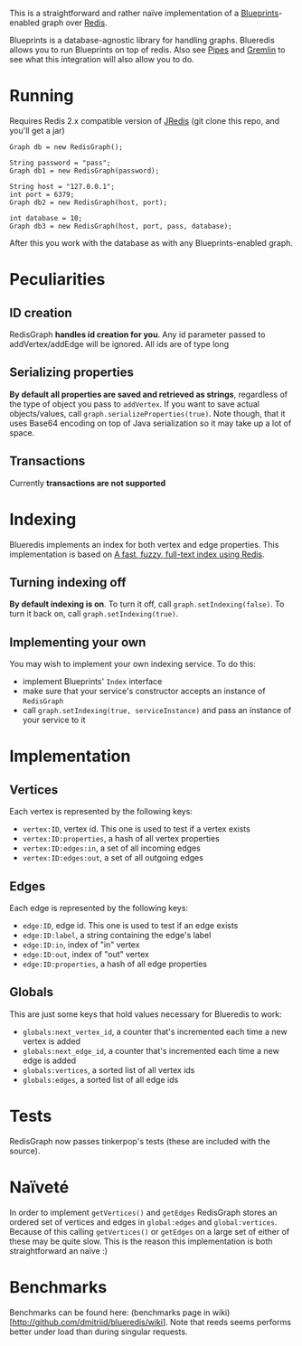 This is a straightforward and rather naïve implementation of a [Blueprints](http://blueprints.tinkerpop.com/)-enabled graph over [Redis](http://code.google.com/p/redis/).

Blueprints is a database-agnostic library for handling graphs. Blueredis allows you to run Blueprints on top of redis. Also see [Pipes](http://pipes.tinkerpop.com/) and [Gremlin](http://gremlin.tinkerpop.com/) to see what this integration will also allow you to do.

Running
===

Requires Redis 2.x compatible version of [JRedis](http://github.com/alphazero/jredis) (git clone this repo, and you'll get a jar)


    Graph db = new RedisGraph();
    
    String password = "pass";
    Graph db1 = new RedisGraph(password);

    String host = "127.0.0.1";
    int port = 6379;
    Graph db2 = new RedisGraph(host, port);

    int database = 10;
    Graph db3 = new RedisGraph(host, port, pass, database);

After this you work with the database as with any Blueprints-enabled graph.

Peculiarities
===

ID creation
---

RedisGraph **handles id creation for you**. Any id parameter passed to addVertex/addEdge will be ignored. All ids are of type long

Serializing properties
---

**By default all properties are saved and retrieved as strings**, regardless of the type of object you pass to `addVertex`. If you want to save actual objects/values, call `graph.serializeProperties(true)`. Note though, that it uses Base64 encoding on top of Java serialization so it may take up a lot of space.

Transactions
---

Currently **transactions are not supported**

Indexing
===

Blueredis implements an index for both vertex and edge properties. This implementation is based on [A fast, fuzzy, full-text index using Redis](http://playnice.ly/blog/2010/05/05/a-fast-fuzzy-full-text-index-using-redis/). 

Turning indexing off
---

**By default indexing is on**. To turn it off, call `graph.setIndexing(false)`. To turn it back on, call `graph.setIndexing(true)`.

Implementing your own
---

You may wish to implement your own indexing service. To do this:

* implement Blueprints' `Index` interface
* make sure that your service's constructor accepts an instance of `RedisGraph`
* call `graph.setIndexing(true, serviceInstance)` and pass an instance of your service to it

Implementation
===

Vertices
---

Each vertex is represented by the following keys:

* `vertex:ID`, vertex id. This one is used to test if a vertex exists
* `vertex:ID:properties`, a hash of all vertex properties
* `vertex:ID:edges:in`, a set of all incoming edges
* `vertex:ID:edges:out`, a set of all outgoing edges

Edges
---

Each edge is represented by the following keys:

* `edge:ID`, edge id. This one is used to test if an edge exists
* `edge:ID:label`, a string containing the edge's label
* `edge:ID:in`, index of "in" vertex
* `edge:ID:out`, index of "out" vertex
* `edge:ID:properties`, a hash of all edge properties

Globals
---

This are just some keys that hold values necessary for Blueredis to work:

* `globals:next_vertex_id`, a counter that's incremented each time a new vertex is added
* `globals:next_edge_id`, a counter that's incremented each time a new edge is added
* `globals:vertices`, a sorted list of all vertex ids
* `globals:edges`, a sorted list of all edge ids

Tests
===

RedisGraph now passes tinkerpop's tests (these are included with the source).

Naïveté
===

In order to implement `getVertices()` and `getEdges` RedisGraph stores an ordered set of vertices and edges in `global:edges` and `global:vertices`. Because of this calling `getVertices()` or `getEdges` on a large set of either of these may be quite slow. This is the reason this implementation is both straightforward an naïve :)

Benchmarks
===

Benchmarks can be found here: (benchmarks page in wiki)[http://github.com/dmitriid/blueredis/wiki]. Note that reeds seems performs better under load than during singular requests.